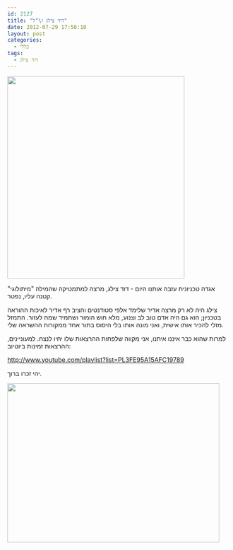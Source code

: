 ```yaml
---
id: 2127
title: "דוד צילג ז\"ל"
date: 2012-07-29 17:58:18
layout: post
categories: 
  - כללי
tags: 
  - דוד צילג
---
```

<a href="{{site.baseurl}}{{site.post_images}}/2012/07/chillag.jpg"><img class="alignnone size-full wp-image-2128" title="chillag" src="{{site.baseurl}}{{site.post_images}}/2012/07/chillag.jpg" alt="" width="401" height="458" /></a>

אגדה טכניונית עזבה אותנו היום - דוד צילג, מרצה למתמטיקה שהמילה "מיתולוגי" קטנה עליו, נפטר.

צילג היה לא רק מרצה אדיר שלימד אלפי סטודנטים והציב רף אדיר לאיכות ההוראה בטכניון; הוא גם היה אדם טוב לב וצנוע, מלא חוש הומור ושתמיד שמח לעזור. התמזל מזלי להכיר אותו אישית, ואני מונה אותו בלי היסוס בתור אחד ממקורות ההשראה שלי.

למרות שהוא כבר איננו איתנו, אני מקווה שלפחות ההרצאות שלו יחיו לנצח. למעוניינים, ההרצאות זמינות ביוטיוב:

<a href="http://www.youtube.com/playlist?list=PL3FE95A15AFC19789">http://www.youtube.com/playlist?list=PL3FE95A15AFC19789</a>

יהי זכרו ברוך.

<a href="{{site.baseurl}}{{site.post_images}}/2012/07/0.jpg"><img class="alignnone size-full wp-image-2129" title="0" src="{{site.baseurl}}{{site.post_images}}/2012/07/0.jpg" alt="" width="480" height="360" /></a>

